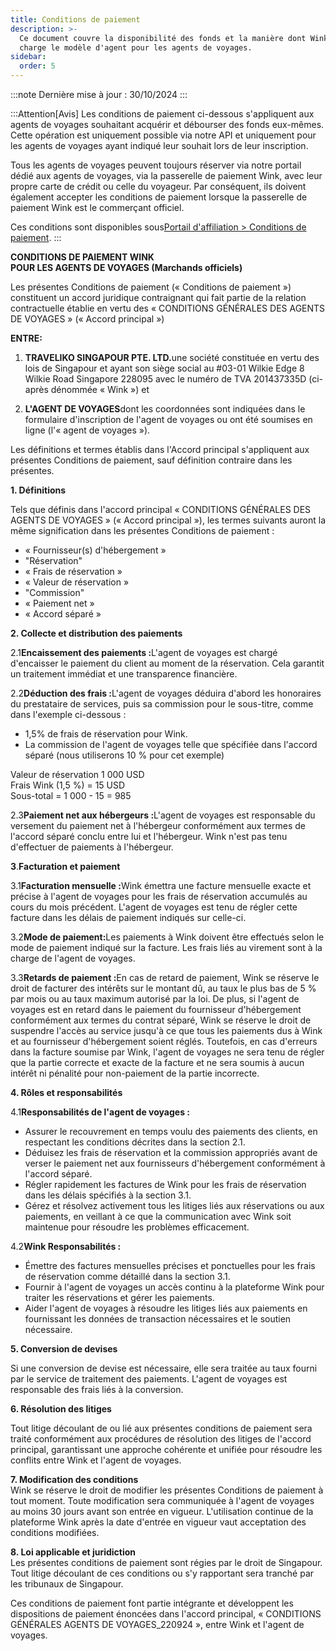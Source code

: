 ```yaml
---
title: Conditions de paiement
description: >-
  Ce document couvre la disponibilité des fonds et la manière dont Wink prend en
  charge le modèle d'agent pour les agents de voyages.
sidebar:
  order: 5
---
```

:::note
Dernière mise à jour : 30/10/2024
:::

:::Attention\[Avis]
Les conditions de paiement ci-dessous s'appliquent aux agents de voyages souhaitant acquérir et débourser des fonds eux-mêmes.
Cette opération est uniquement possible via notre API et uniquement pour les agents de voyages ayant indiqué leur souhait lors de leur inscription.

Tous les agents de voyages peuvent toujours réserver via notre portail dédié aux agents de voyages, via la passerelle de paiement Wink, avec leur propre carte de crédit ou celle du voyageur. Par conséquent, ils doivent également accepter les conditions de paiement lorsque la passerelle de paiement Wink est le commerçant officiel.

Ces conditions sont disponibles sous[Portail d'affiliation > Conditions de paiement](/studio/payment-terms).
:::

**CONDITIONS DE PAIEMENT WINK**\
**POUR LES AGENTS DE VOYAGES (Marchands officiels)**

Les présentes Conditions de paiement (« Conditions de paiement ») constituent un accord juridique contraignant qui fait partie de la relation contractuelle établie en vertu des « CONDITIONS GÉNÉRALES DES AGENTS DE VOYAGES » (« Accord principal »)

**ENTRE:**

1. **TRAVELIKO SINGAPOUR PTE. LTD.**&#x75;ne société constituée en vertu des lois de Singapour et ayant son siège social au #03-01 Wilkie Edge 8 Wilkie Road Singapore 228095 avec le numéro de TVA 201437335D (ci-après dénommée « Wink ») et

2. **L'AGENT DE VOYAGES**dont les coordonnées sont indiquées dans le formulaire d'inscription de l'agent de voyages ou ont été soumises en ligne (l'« agent de voyages »).

Les définitions et termes établis dans l'Accord principal s'appliquent aux présentes Conditions de paiement, sauf définition contraire dans les présentes.

**1. Définitions**

Tels que définis dans l'accord principal « CONDITIONS GÉNÉRALES DES AGENTS DE VOYAGES » (« Accord principal »), les termes suivants auront la même signification dans les présentes Conditions de paiement :

* « Fournisseur(s) d'hébergement »
* "Réservation"
* « Frais de réservation »
* « Valeur de réservation »
* "Commission"
* « Paiement net »
* « Accord séparé »

**2. Collecte et distribution des paiements**

2.1**Encaissement des paiements :**&#x4C;'agent de voyages est chargé d'encaisser le paiement du client au moment de la réservation. Cela garantit un traitement immédiat et une transparence financière.

2.2**Déduction des frais :**&#x4C;'agent de voyages déduira d'abord les honoraires du prestataire de services, puis sa commission pour le sous-titre, comme dans l'exemple ci-dessous :

* 1,5% de frais de réservation pour Wink.
* La commission de l'agent de voyages telle que spécifiée dans l'accord séparé (nous utiliserons 10 % pour cet exemple)

Valeur de réservation 1 000 USD\
Frais Wink (1,5 %) = 15 USD\
Sous-total = 1 000 - 15 = 985

2.3**Paiement net aux hébergeurs :**&#x4C;'agent de voyages est responsable du versement du paiement net à l'hébergeur conformément aux termes de l'accord séparé conclu entre lui et l'hébergeur. Wink n'est pas tenu d'effectuer de paiements à l'hébergeur.

**3**.**Facturation et paiement**

3.1**Facturation mensuelle :**&#x57;ink émettra une facture mensuelle exacte et précise à l'agent de voyages pour les frais de réservation accumulés au cours du mois précédent. L'agent de voyages est tenu de régler cette facture dans les délais de paiement indiqués sur celle-ci.

3.2**Mode de paiement:**&#x4C;es paiements à Wink doivent être effectués selon le mode de paiement indiqué sur la facture. Les frais liés au virement sont à la charge de l'agent de voyages.

3.3**Retards de paiement :**&#x45;n cas de retard de paiement, Wink se réserve le droit de facturer des intérêts sur le montant dû, au taux le plus bas de 5 % par mois ou au taux maximum autorisé par la loi. De plus, si l'agent de voyages est en retard dans le paiement du fournisseur d'hébergement conformément aux termes du contrat séparé, Wink se réserve le droit de suspendre l'accès au service jusqu'à ce que tous les paiements dus à Wink et au fournisseur d'hébergement soient réglés. Toutefois, en cas d'erreurs dans la facture soumise par Wink, l'agent de voyages ne sera tenu de régler que la partie correcte et exacte de la facture et ne sera soumis à aucun intérêt ni pénalité pour non-paiement de la partie incorrecte.

**4. Rôles et responsabilités**

4.1**Responsabilités de l'agent de voyages :**

* Assurer le recouvrement en temps voulu des paiements des clients, en respectant les conditions décrites dans la section 2.1.
* Déduisez les frais de réservation et la commission appropriés avant de verser le paiement net aux fournisseurs d'hébergement conformément à l'accord séparé.
* Régler rapidement les factures de Wink pour les frais de réservation dans les délais spécifiés à la section 3.1.
* Gérez et résolvez activement tous les litiges liés aux réservations ou aux paiements, en veillant à ce que la communication avec Wink soit maintenue pour résoudre les problèmes efficacement.

4.2**Wink Responsabilités :**

* Émettre des factures mensuelles précises et ponctuelles pour les frais de réservation comme détaillé dans la section 3.1.
* Fournir à l'agent de voyages un accès continu à la plateforme Wink pour traiter les réservations et gérer les paiements.
* Aider l'agent de voyages à résoudre les litiges liés aux paiements en fournissant les données de transaction nécessaires et le soutien nécessaire.

**5. Conversion de devises**

Si une conversion de devise est nécessaire, elle sera traitée au taux fourni par le service de traitement des paiements. L'agent de voyages est responsable des frais liés à la conversion.

**6. Résolution des litiges**

Tout litige découlant de ou lié aux présentes conditions de paiement sera traité conformément aux procédures de résolution des litiges de l'accord principal, garantissant une approche cohérente et unifiée pour résoudre les conflits entre Wink et l'agent de voyages.

**7. Modification des conditions**\
Wink se réserve le droit de modifier les présentes Conditions de paiement à tout moment. Toute modification sera communiquée à l'agent de voyages au moins 30 jours avant son entrée en vigueur. L'utilisation continue de la plateforme Wink après la date d'entrée en vigueur vaut acceptation des conditions modifiées.

**8. Loi applicable et juridiction**\
Les présentes conditions de paiement sont régies par le droit de Singapour. Tout litige découlant de ces conditions ou s'y rapportant sera tranché par les tribunaux de Singapour.

Ces conditions de paiement font partie intégrante et développent les dispositions de paiement énoncées dans l'accord principal, « CONDITIONS GÉNÉRALES AGENTS DE VOYAGES\_220924 », entre Wink et l'agent de voyages.

